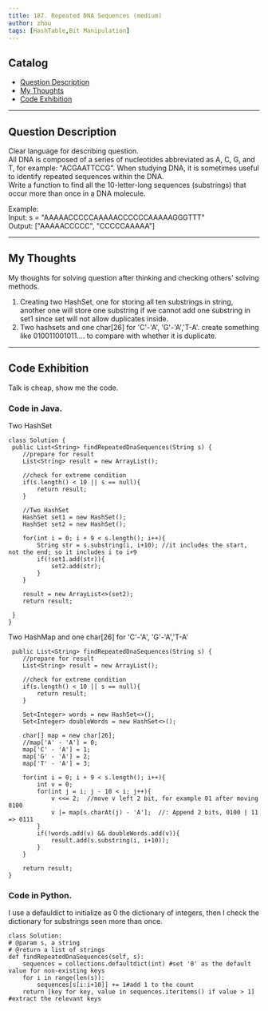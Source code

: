 ```yaml
---
title: 187. Repeated DNA Sequences (medium)                  
author: zhou      
tags: [HashTable,Bit Manipulation]          
---
```


       

## Catalog  
+ [Question Description](#partI)
+ [My Thoughts](#partII)
+ [Code Exhibition](#partIII)

----------------------------------

## Question Description
Clear language for describing question.    
All DNA is composed of a series of nucleotides abbreviated as A, C, G, and T, for example: "ACGAATTCCG". When studying DNA, it is sometimes useful to identify repeated sequences within the DNA.      
Write a function to find all the 10-letter-long sequences (substrings) that occur more than once in a DNA molecule.     

Example:     
Input: s = "AAAAACCCCCAAAAACCCCCCAAAAAGGGTTT"    
Output: ["AAAAACCCCC", "CCCCCAAAAA"]      


----------------------------------

## My Thoughts
My thoughts for solving question after thinking and checking others' solving methods.        
1. Creating two HashSet, one for storing all ten substrings in string, another one will store one substring if we cannot add one substring in set1 since set will not allow duplicates inside.      
2. Two hashsets and one char[26] for 'C'-'A', 'G'-'A','T-A'. create something like 010011001011.... to compare with whether it is duplicate.     


----------------------------------

## Code Exhibition
Talk is cheap, show me the code.    
### Code in Java.     
Two HashSet   

    class Solution {
     public List<String> findRepeatedDnaSequences(String s) {
        //prepare for result
        List<String> result = new ArrayList();
        
        //check for extreme condition
        if(s.length() < 10 || s == null){
            return result;
        }
        
        //Two HashSet
        HashSet set1 = new HashSet();
        HashSet set2 = new HashSet();
        
        for(int i = 0; i + 9 < s.length(); i++){
            String str = s.substring(i, i+10); //it includes the start, not the end; so it includes i to i+9
            if(!set1.add(str)){
                set2.add(str);
            }
        }
        
        result = new ArrayList<>(set2);
        return result;
        
     }
    }

Two HashMap and one char[26] for 'C'-'A', 'G'-'A','T-A'    

     public List<String> findRepeatedDnaSequences(String s) {
        //prepare for result
        List<String> result = new ArrayList();
        
        //check for extreme condition
        if(s.length() < 10 || s == null){
            return result;
        }
        
        Set<Integer> words = new HashSet<>();
        Set<Integer> doubleWords = new HashSet<>();
    
        char[] map = new char[26];
        //map['A' - 'A'] = 0;
        map['C' - 'A'] = 1;
        map['G' - 'A'] = 2;
        map['T' - 'A'] = 3;
        
        for(int i = 0; i + 9 < s.length(); i++){
            int v = 0;
            for(int j = i; j - 10 < i; j++){
                v <<= 2;  //move v left 2 bit, for example 01 after moving 0100
                v |= map[s.charAt(j) - 'A'];  //: Append 2 bits, 0100 | 11 => 0111      
            }
            if(!words.add(v) && doubleWords.add(v)){
                result.add(s.substring(i, i+10));
            }
        }
        
        return result;
    }



### Code in Python.   
I use a defauldict to initialize as 0 the dictionary of integers, then I check the dictionary for substrings seen more than once.   

    class Solution:
    # @param s, a string
    # @return a list of strings
    def findRepeatedDnaSequences(self, s):
        sequences = collections.defaultdict(int) #set '0' as the default value for non-existing keys
        for i in range(len(s)):
            sequences[s[i:i+10]] += 1#add 1 to the count
        return [key for key, value in sequences.iteritems() if value > 1] #extract the relevant keys


